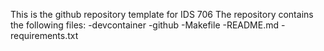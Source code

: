 This is the github repository template for IDS 706
The repository contains the following files:
-devcontainer 
-github
-Makefile
-README.md
-requirements.txt
